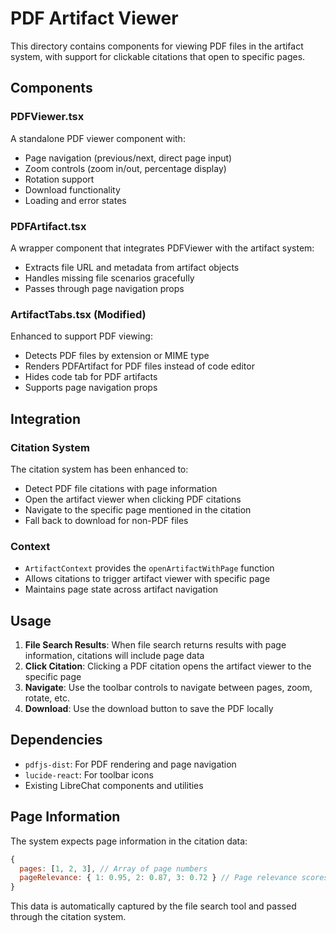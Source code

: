 # PDF Artifact Viewer

This directory contains components for viewing PDF files in the artifact system, with support for clickable citations that open to specific pages.

## Components

### PDFViewer.tsx
A standalone PDF viewer component with:
- Page navigation (previous/next, direct page input)
- Zoom controls (zoom in/out, percentage display)
- Rotation support
- Download functionality
- Loading and error states

### PDFArtifact.tsx
A wrapper component that integrates PDFViewer with the artifact system:
- Extracts file URL and metadata from artifact objects
- Handles missing file scenarios gracefully
- Passes through page navigation props

### ArtifactTabs.tsx (Modified)
Enhanced to support PDF viewing:
- Detects PDF files by extension or MIME type
- Renders PDFArtifact for PDF files instead of code editor
- Hides code tab for PDF artifacts
- Supports page navigation props

## Integration

### Citation System
The citation system has been enhanced to:
- Detect PDF file citations with page information
- Open the artifact viewer when clicking PDF citations
- Navigate to the specific page mentioned in the citation
- Fall back to download for non-PDF files

### Context
- `ArtifactContext` provides the `openArtifactWithPage` function
- Allows citations to trigger artifact viewer with specific page
- Maintains page state across artifact navigation

## Usage

1. **File Search Results**: When file search returns results with page information, citations will include page data
2. **Click Citation**: Clicking a PDF citation opens the artifact viewer to the specific page
3. **Navigate**: Use the toolbar controls to navigate between pages, zoom, rotate, etc.
4. **Download**: Use the download button to save the PDF locally

## Dependencies

- `pdfjs-dist`: For PDF rendering and page navigation
- `lucide-react`: For toolbar icons
- Existing LibreChat components and utilities

## Page Information

The system expects page information in the citation data:
```javascript
{
  pages: [1, 2, 3], // Array of page numbers
  pageRelevance: { 1: 0.95, 2: 0.87, 3: 0.72 } // Page relevance scores
}
```

This data is automatically captured by the file search tool and passed through the citation system.
